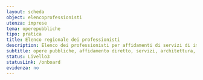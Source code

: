 ```yaml
---
layout: scheda
object: elencoprofessionisti
utenza: imprese
tema: operepubbliche
tipo: pratica
title: Elenco regionale dei professionisti
description: Elenco dei professionisti per affidamenti di servizi di importo inferiore a centomila euro
subtitle: opere pubbliche, affidamento diretto, servizi, architettura, ingegneria
status: Livello3
statusLink: /onboard
evidenza: no
---
```


